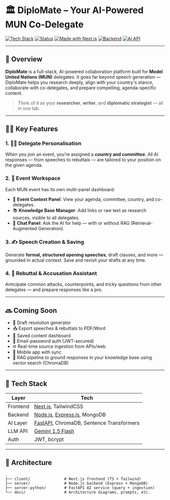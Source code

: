 # 🏛️ DiploMate – Your AI-Powered MUN Co-Delegate

[![Tech Stack](https://img.shields.io/badge/stack-Full%20Stack-blue?style=flat-square&logo=vercel)]()
[![Status](https://img.shields.io/badge/status-WIP-orange?style=flat-square&logo=github)]()
[![Made with Next.js](https://img.shields.io/badge/frontend-Next.js-black?style=flat-square&logo=next.js)]()
[![Backend](https://img.shields.io/badge/backend-Express.js-green?style=flat-square&logo=node.js)]()
[![AI API](https://img.shields.io/badge/AI-Gemini%201.5%20Flash-lightblue?style=flat-square&logo=google)]()

---

## 📌 Overview

**DiploMate** is a full-stack, AI-powered collaboration platform built for **Model United Nations (MUN)** delegates. It goes far beyond speech generation — DiploMate helps you research deeply, align with your country's stance, collaborate with co-delegates, and prepare compelling, agenda-specific content.

> Think of it as your **researcher**, **writer**, and **diplomatic strategist** — all in one tab.

---

## 👨‍💻 Key Features

### 1. 🧑‍💼 Delegate Personalisation  
When you join an event, you’re assigned a **country and committee**. All AI responses — from speeches to rebuttals — are tailored to your position on the given agenda.

### 2. 🧭 Event Workspace  
Each MUN event has its own multi-panel dashboard:
- 📌 **Event Context Panel**: View your agenda, committee, country, and co-delegates.
- 📚 **Knowledge Base Manager**: Add links or raw text as research sources, visible to all delegates.
- 💬 **Chat Panel**: Ask the AI for help — with or without RAG (Retrieval-Augmented Generation).

### 3. ✍️ Speech Creation & Saving  
Generate **formal, structured opening speeches**, draft clauses, and more — grounded in actual context. Save and revisit your drafts at any time.

### 4. 🧠 Rebuttal & Accusation Assistant  
Anticipate common attacks, counterpoints, and tricky questions from other delegates — and prepare responses like a pro.

---

## 🔜 Coming Soon

- 📄 Draft resolution generator
- 📤 Export speeches & rebuttals to PDF/Word
- 🧾 Saved content dashboard
- 🔐 Email-password auth (JWT-secured)
- 🌐 Real-time source ingestion from APIs/web
- 📱 Mobile app with sync
- 🧠 RAG pipeline to ground responses in your knowledge base using vector search (ChromaDB)

---

## 🧰 Tech Stack

| Layer       | Tech                                                                 |
|-------------|----------------------------------------------------------------------|
| Frontend    | [Next.js](https://nextjs.org/), TailwindCSS                         |
| Backend     | [Node.js](https://nodejs.org/), [Express.js](https://expressjs.com/), MongoDB |
| AI Layer    | [FastAPI](https://fastapi.tiangolo.com/), ChromaDB, Sentence Transformers |
| LLM API     | [Gemini 1.5 Flash](https://deepmind.google/technologies/gemini/)     |
| Auth        | JWT, bcrypt                                                          |

---

## 📂 Architecture

```text
.
├── client/               # Next.js frontend (TS + Tailwind)
├── server/               # Node.js backend (Express + MongoDB)
├── server-python/        # FastAPI AI service (query + ingestion)
└── docs/                 # Architecture diagrams, prompts, etc.
